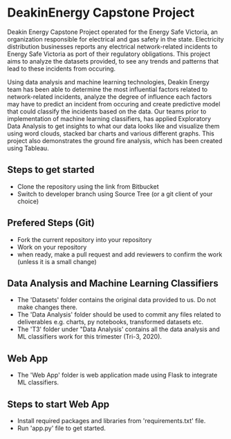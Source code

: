 # DeakinEnergy Capstone Project  

Deakin Energy Capstone Project operated for the Energy Safe Victoria, an organization responsible for electrical and gas safety in the state. Electricity distribution businesses reports any electrical network-related incidents to Energy Safe Victoria as port of their regulatory obligations. This project aims to analyze the datasets provided, to see any trends and patterns that lead to these incidents from occuring. 

Using data analysis and machine learning technologies, Deakin Energy team has been able to determine the most influential factors related to network-related incidents, analyze the degree of influence each factors may have to predict an incident from occuring and create predictive model that could classify the incidents based on the data. Our teams prior to implementation of machine learning classifiers, has applied Exploratory Data Analysis to get insights to what our data looks like and visualize them using word clouds, stacked bar charts and various different graphs. This project also demonstrates the ground fire analysis, which has been created using Tableau.

## Steps to get started 
- Clone the repository using the link from Bitbucket
- Switch to developer branch using Source Tree (or a git client of your choice)
  
## Prefered Steps (Git) 
- Fork the current repository into your repository
- Work on your repository
- when ready, make a pull request and add reviewers to confirm the work (unless it is a small change)

## Data Analysis and Machine Learning Classifiers
- The 'Datasets' folder contains the original data provided to us. Do not make changes there.
- The 'Data Analysis' folder should be used to commit any files related to deliverables e.g. charts, py notebooks, transformed datasets etc.
- The 'T3' folder under "Data Analysis' contains all the data analysis and ML classifiers work for this trimester (Tri-3, 2020).

## Web App
- The 'Web App' folder is web application made using Flask to integrate ML classifiers.

## Steps to start Web App
- Install required packages and libraries from 'requirements.txt' file.
- Run 'app.py' file to get started.
